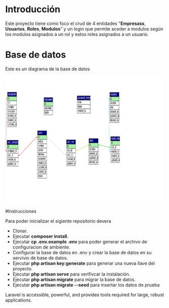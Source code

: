 # Introducción
Este proyecto tiene como foco el crud de 4 entidades "**Empresass**, **Usuarios**, **Roles**, **Modulos**" y un login que permite aceder a modulos según los modulos asignados a un rol y estos roles asignados a un usuario.

# Base de datos
Este es un diagrama de la base de datos

<p align="center">
	<img src="./public/img/bd_model.svg" alt="model" style="height: 400px">
</p>

#Instrucciones

Para poder inicializar el sigiente repositorio devera

- Clonar.
- Ejecutar **composer install**.
- Ejecutar **cp .env.example .env** para poder generar el archivo de configuracion de ambiente.
- Configurar la base de datos en .env y crear la base de datos en su servivio de base de datos.
- Ejecutar **php artisan key:generate** para generar una nueva llave del proyecto.
- Ejecutar **php artisan serve** para verifivcar la instalación.
- Ejecutar **php artisan migrate** para migrar la base de datos.
- Ejecutar **php artisan migrate --seed** para insertar los datos de prueba

Laravel is accessible, powerful, and provides tools required for large, robust applications.
